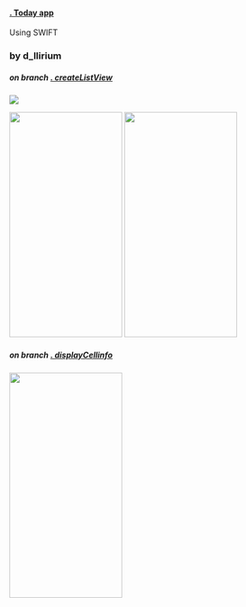 
####  [. Today app](https://developer.apple.com/tutorials/app-dev-training/getting-started-with-today)

Using SWIFT
### by d_llirium

##### on branch [. createListView](https://developer.apple.com/tutorials/app-dev-training/creating-a-list-view)

![](https://github.com/d-llirium/today_iOS-tutorial/blob/main/gifs/createListView.gif?raw=true)

<img src="https://github.com/d-llirium/today_iOS-tutorial/blob/main/images/createListView01.png?raw=true" width="200" height="400"> <img src="https://github.com/d-llirium/today_iOS-tutorial/blob/main/images/createListView02.png?raw=true" width="200" height="400">


##### on branch [. displayCellinfo](https://developer.apple.com/tutorials/app-dev-training/displaying-cell-info)

<img src="https://github.com/d-llirium/today_iOS-tutorial/blob/main/images/DisplayingCellinfo.png?raw=true" width="200" height="400">
